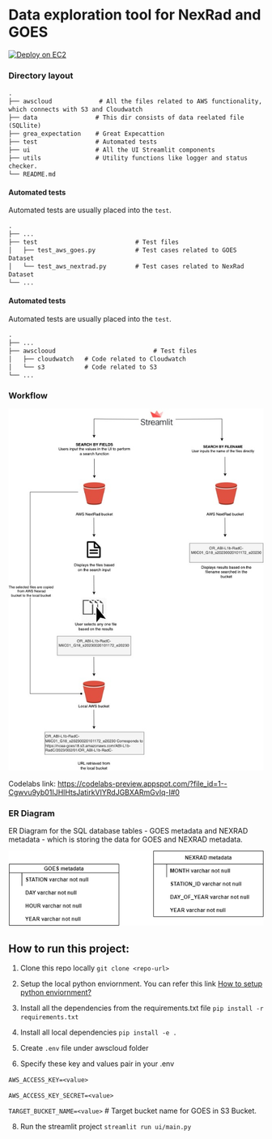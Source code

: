 # Data exploration tool for NexRad and GOES

[![Deploy on EC2](https://github.com/BigDataIA-Spring2023-Team-05/Assignment-01/actions/workflows/main.yml/badge.svg?branch=main)](https://github.com/BigDataIA-Spring2023-Team-05/Assignment-01/actions/workflows/main.yml)



### Directory layout
    .
    ├── awscloud             # All the files related to AWS functionality, which connects with S3 and Cloudwatch
    ├── data                # This dir consists of data reelated file (SQLlite)
    ├── grea_expectation    # Great Expecattion
    ├── test                # Automated tests
    ├── ui                  # All the UI Streamlit components
    ├── utils               # Utility functions like logger and status checker.
    └── README.md

#### Automated tests
Automated tests are usually placed into the `test`.

    .
    ├── ...
    ├── test                           # Test files
    │   ├── test_aws_goes.py           # Test cases related to GOES Dataset
    │   └── test_aws_nextrad.py        # Test cases related to NexRad Dataset
    └── ...

#### Automated tests
Automated tests are usually placed into the `test`.

    .
    ├── ...
    ├── awsclooud                           # Test files
    │   ├── cloudwatch   # Code related to Cloudwatch
    │   └── s3           # Code related to S3
    └── ...


### Workflow
<img src="https://github.com/BigDataIA-Spring2023-Team-05/Assignment-01/raw/main/imgpsh_mobile_save.jpg"></img>

Codelabs link:
https://codelabs-preview.appspot.com/?file_id=1--Cgwvu9yb01IJHlHtsJatirkVIYRdJGBXARmGvIq-I#0


### ER Diagram

ER Diagram for the SQL database tables - GOES metadata and NEXRAD metadata - which is storing the data for GOES and NEXRAD metadata.

<img src="https://github.com/BigDataIA-Spring2023-Team-05/Assignment-01/blob/main/ERdiagram.drawio.png"></img>

## How to run this project:
1. Clone this repo locally `git clone <repo-url>`

2. Setup the local python enviornment. You can refer this link [How to setup python enviornment?](https://packaging.python.org/en/latest/guides/installing-using-pip-and-virtual-environments/ "How to setup python enviornment?")

3. Install all the dependencies from the requirements.txt file
`pip install -r requirements.txt`

4. Install all local dependencies 
`pip install -e .`

5. Create `.env` file under awscloud folder

6. Specify these key and values pair in your .env

`AWS_ACCESS_KEY=<value>`

`AWS_ACCESS_KEY_SECRET=<value>`

`TARGET_BUCKET_NAME=<value>` # Target bucket name for GOES in S3 Bucket.

8. Run the streamlit project
`streamlit run ui/main.py`
